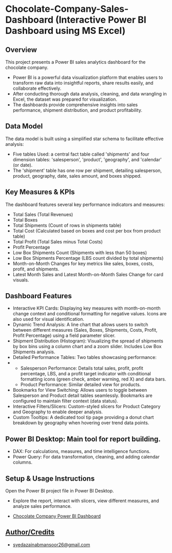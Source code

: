 # Chocolate-Company-Sales-Dashboard (Interactive Power BI Dashboard using MS Excel)
## Overview
This project presents a Power BI sales analytics dashboard for the chocolate company.
- Power BI is a powerful data visualization platform that enables users to transform raw data into insightful reports, share results easily, and collaborate effectively.
- After conducting thorough data analysis, cleaning, and data wrangling in Excel, the dataset was prepared for visualization.
- The dashboards provide comprehensive insights into sales performance, shipment distribution, and product profitability.
## Data Model
The data model is built using a simplified star schema to facilitate effective analysis:
- Five tables Used: a central fact table called 'shipments' and four dimension tables: 'salesperson', 'product', 'geography', and 'calendar' (or date).
- The 'shipment' table has one row per shipment, detailing salesperson, product, geography, date, sales amount, and boxes shipped.
## Key Measures & KPIs
The dashboard features several key performance indicators and measures:
 - Total Sales (Total Revenues)
 - Total Boxes
 - Total Shipments (Count of rows in shipments table)
 - Total Cost (Calculated based on boxes and cost per box from product table)
 - Total Profit (Total Sales minus Total Costs)
 - Profit Percentage
 - Low Box Shipments Count (Shipments with less than 50 boxes)
 - Low Box Shipments Percentage (LBS count divided by total shipments)
 - Month-on-Month Changes for key metrics like sales, boxes, costs, profit, and shipments.
 - Latest Month Sales and Latest Month-on-Month Sales Change for card visuals.
## Dashboard Features
  - Interactive KPI Cards: Displaying key measures with month-on-month change context and conditional formatting for negative values. Icons are also used for visual identification.
  - Dynamic Trend Analysis: A line chart that allows users to switch between different measures (Sales, Boxes, Shipments, Costs, Profit, Profit Percentage) using a field parameter slicer.
  -  Shipment Distribution (Histogram): Visualizing the spread of shipments by box bins using a column chart and a zoom slider. Includes Low Box Shipments analysis.
  -  Detailed Performance Tables: Two tables showcasing performance:
  - - Salesperson Performance: Details total sales, profit, profit percentage, LBS, and a profit target indicator with conditional formatting icons (green check, amber warning, red X) and data bars.
    - Product Performance: Similar detailed view for products.
  -  Bookmarks for View Switching: Allows users to toggle between Salesperson and Product detail tables seamlessly. Bookmarks are configured to maintain filter context (data status).
  -   Interactive Filters/Slicers: Custom-styled slicers for Product Category and Geography to enable deeper analysis.
  - Custom Tooltips: A dedicated tool tip page providing a donut chart breakdown by geography when hovering over trend data points.
## Power BI Desktop: Main tool for report building.
  - DAX: For calculations, measures, and time intelligence functions.
  - Power Query: For data transformation, cleaning, and adding calendar columns.
## Setup & Usage Instructions
Open the Power BI project file in Power BI Desktop.
- Explore the report, interact with slicers, view different measures, and analyze sales performance.

- <a href="https://github.com/ZainabMansoor26/Chocolate-Company-Sales-Dashboard/blob/main/Chocolate%20Company%20Sales%20Report%20Dashboard.pbix"> Chocolate Company Power BI Dashboard

## Author/Credits
- syedazainabmansoor26@gmail.com
